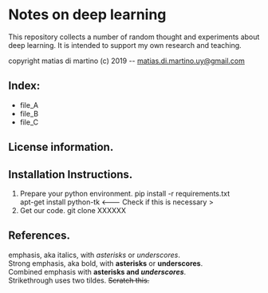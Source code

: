 # Notes on deep learning  

This repository collects a number of random thought and experiments about deep learning. It is intended to support my own research and teaching.  

copyright matias di martino (c) 2019 -- matias.di.martino.uy@gmail.com  


## Index:
* file_A
* file_B
* file_C


## License information.

## Installation Instructions.
1. Prepare your python environment.
pip install -r requirements.txt  
apt-get install python-tk    <--- Check if this is necessary >  
2. Get our code.
git clone XXXXXX  

## References.

emphasis, aka italics, with *asterisks* or _underscores_.  
Strong emphasis, aka bold, with **asterisks** or __underscores__.  
Combined emphasis with **asterisks and _underscores_**.  
Strikethrough uses two tildes. ~~Scratch this.~~  
